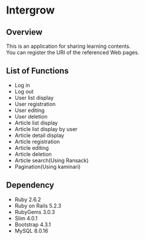 # Intergrow

## Overview
This is an application for sharing learning contents.  
You can register the URI of the referenced Web pages.

## List of Functions
- Log in
- Log out
- User list display
- User registration
- User editing
- User deletion
- Article list display
- Article list display by user
- Article detail display
- Article registration
- Article editing
- Article deletion
- Article search(Using Ransack)
- Pagination(Using kaminari)

## Dependency
- Ruby 2.6.2
- Ruby on Rails 5.2.3
- RubyGems 3.0.3
- Slim 4.0.1
- Bootstrap 4.3.1
- MySQL 8.0.16
